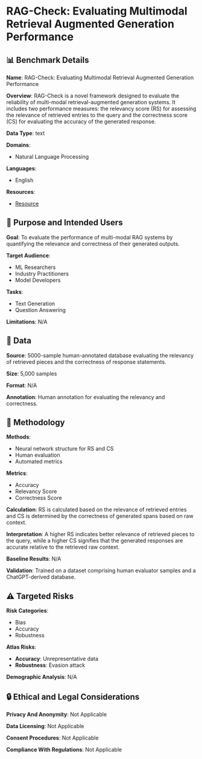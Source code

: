 # RAG-Check: Evaluating Multimodal Retrieval Augmented Generation Performance

## 📊 Benchmark Details

**Name**: RAG-Check: Evaluating Multimodal Retrieval Augmented Generation Performance

**Overview**: RAG-Check is a novel framework designed to evaluate the reliability of multi-modal retrieval-augmented generation systems. It includes two performance measures: the relevancy score (RS) for assessing the relevance of retrieved entries to the query and the correctness score (CS) for evaluating the accuracy of the generated response.

**Data Type**: text

**Domains**:
- Natural Language Processing

**Languages**:
- English

**Resources**:
- [Resource](https://arxiv.org/abs/2501.03995)

## 🎯 Purpose and Intended Users

**Goal**: To evaluate the performance of multi-modal RAG systems by quantifying the relevance and correctness of their generated outputs.

**Target Audience**:
- ML Researchers
- Industry Practitioners
- Model Developers

**Tasks**:
- Text Generation
- Question Answering

**Limitations**: N/A

## 💾 Data

**Source**: 5000-sample human-annotated database evaluating the relevancy of retrieved pieces and the correctness of response statements.

**Size**: 5,000 samples

**Format**: N/A

**Annotation**: Human annotation for evaluating the relevancy and correctness.

## 🔬 Methodology

**Methods**:
- Neural network structure for RS and CS
- Human evaluation
- Automated metrics

**Metrics**:
- Accuracy
- Relevancy Score
- Correctness Score

**Calculation**: RS is calculated based on the relevance of retrieved entries and CS is determined by the correctness of generated spans based on raw context.

**Interpretation**: A higher RS indicates better relevance of retrieved pieces to the query, while a higher CS signifies that the generated responses are accurate relative to the retrieved raw context.

**Baseline Results**: N/A

**Validation**: Trained on a dataset comprising human evaluator samples and a ChatGPT-derived database.

## ⚠️ Targeted Risks

**Risk Categories**:
- Bias
- Accuracy
- Robustness

**Atlas Risks**:
- **Accuracy**: Unrepresentative data
- **Robustness**: Evasion attack

**Demographic Analysis**: N/A

## 🔒 Ethical and Legal Considerations

**Privacy And Anonymity**: Not Applicable

**Data Licensing**: Not Applicable

**Consent Procedures**: Not Applicable

**Compliance With Regulations**: Not Applicable
